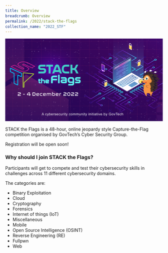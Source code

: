 ```yaml
---
title: Overview
breadcrumb: Overview
permalink: /2022/stack-the-flags
collection_name: "2022_STF"
---
```


![STACK the Codes banner](/images/stf/STF_banner.png)

STACK the Flags is a 48-hour, online jeopardy style Capture-the-Flag competition organised by GovTech’s Cyber Security Group. 

Registration will be open soon!

### Why should I join STACK the Flags?

Participants will get to compete and test their cybersecurity skills in challenges across 11 different cybersecurity domains. 

The categories are:
* Binary Exploitation
* Cloud
* Cryptography
* Forensics
* Internet of things (IoT)
* Miscellaneous
* Mobile
* Open Source Intelligence (OSINT)
* Reverse Engineering (RE)
* Fullpwn
* Web
